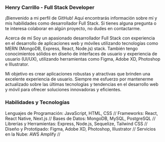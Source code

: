 
### Henry Carrillo - Full Stack Developer


¡Bienvenido a mi perfil de GitHub! Aquí encontrarás información sobre mí y mis habilidades como desarrollador Full Stack. Si tienes alguna pregunta o te interesa colaborar en algún proyecto, no dudes en contactarme.

Acerca de mí
Soy un apasionado desarrollador Full Stack con experiencia en el desarrollo de aplicaciones web y móviles utilizando tecnologías como MERN (MongoDB, Express, React, Node.js) stack. También tengo conocimientos sólidos en diseño de interfaces de usuario y experiencia de usuario (UI/UX), utilizando herramientas como Figma, Adobe XD, Photoshop e Illustrator.

Mi objetivo es crear aplicaciones robustas y atractivas que brinden una excelente experiencia de usuario. Siempre me esfuerzo por mantenerme actualizado sobre las últimas tecnologías y tendencias en el desarrollo web y móvil para ofrecer soluciones innovadoras y eficientes.

 ### Habilidades y Tecnologías
Lenguajes de Programación: JavaScript, HTML, CSS //
Frameworks: React, React Native, Next.js //
Bases de Datos: MongoDB, MySQL, PostgreSQL //
Librerías y Herramientas: Express, Node.js, Sequelize, Tailwind CSS //
Diseño y Prototipado: Figma, Adobe XD, Photoshop, Illustrator //
Servicios en la Nube: AWS Amplify //
<!--
**ZeroSwordDev/ZeroSwordDev** is a ✨ _special_ ✨ repository because its `README.md` (this file) appears on your GitHub profile.

Here are some ideas to get you started:

- 🔭 I’m currently working on ...
- 🌱 I’m currently learning ...
- 👯 I’m looking to collaborate on ...
- 🤔 I’m looking for help with ...
- 💬 Ask me about ...
- 📫 How to reach me: ...
- 😄 Pronouns: ...
- ⚡ Fun fact: ...
-->
